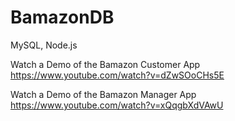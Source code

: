 # BamazonDB
MySQL, Node.js


Watch a Demo of the Bamazon Customer App
https://www.youtube.com/watch?v=dZwSOoCHs5E


Watch a Demo of the Bamazon Manager App
https://www.youtube.com/watch?v=xQqgbXdVAwU